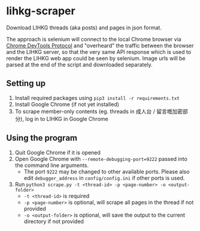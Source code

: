 # lihkg-scraper

Download LIHKG threads (aka posts) and pages in json format.

The approach is selenium will connect to the local Chrome browser via [Chrome DevTools Protocol](https://chromedevtools.github.io/devtools-protocol/) and "overheard" the traffic between the browser and the LIHKG server, so that the very same API response which is used to render the LIHKG web app could be seen by selenium. Image urls will be parsed at the end of the script and downloaded separately.

## Setting up

1. Install required packages using `pip3 install -r requirements.txt`
2. Install Google Chrome (if not yet installed)
3. To scrape member-only contents (eg. threads in 成人台 / 留言嘅加密部分), log in to LIHKG in Google Chrome

## Using the program

1. Quit Google Chrome if it is opened
2. Open Google Chrome with `--remote-debugging-port=9222` passed into the command line arguments.
    - The port `9222` may be changed to other available ports. Please also edit `debugger_address` in `config/config.ini` if other ports is used.
3. Run `python3 scrape.py -t <thread-id> -p <page-number> -o <output-folder>`
    - `-t <thread-id>` is required
    - `-p <page-number>` is optional, will scrape all pages in the thread if not provided
    - `-o <output-folder>` is optional, will save the output to the current directory if not provided
